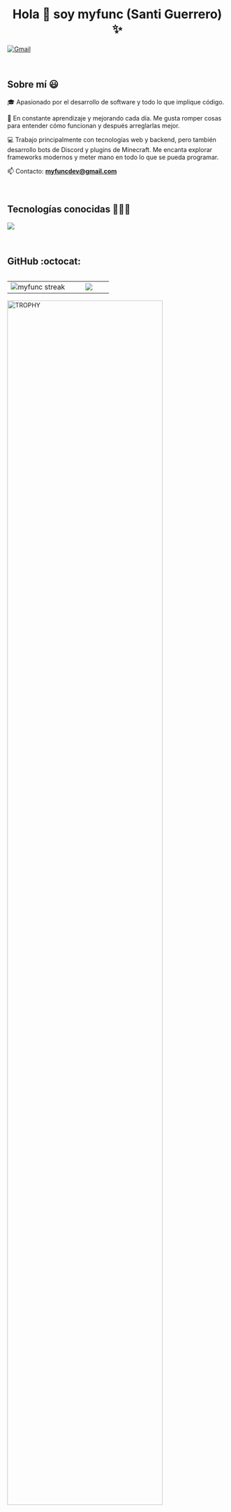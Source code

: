 <h1 align="center">Hola 👋 soy myfunc (Santi Guerrero) ✨</h1>

<p align="left">
  <a href="mailto:myfuncdev@gmail.com" target="blank"><img align="center" src="https://img.shields.io/badge/Gmail-D14836?style=for-the-badge&logo=gmail&logoColor=white" alt="Gmail" /></a>
</p>
<br>

<h2>Sobre mí 😃</h2>

<p align="left">
🎓 Apasionado por el desarrollo de software y todo lo que implique código.

🚀 En constante aprendizaje y mejorando cada día. Me gusta romper cosas para entender cómo funcionan y después arreglarlas mejor.

💻 Trabajo principalmente con tecnologías web y backend, pero también desarrollo bots de Discord y plugins de Minecraft. Me encanta explorar frameworks modernos y meter mano en todo lo que se pueda programar.

📫 Contacto: **myfuncdev@gmail.com**
</p>
<br>

<h2>Tecnologías conocidas 👨🏻‍💻</h2>

<p align="left">
  <a href="https://skillicons.dev">
    <img src="https://skillicons.dev/icons?i=java,astro,js,nodejs,discordjs,html,mysql,sqlite,php,spring,tailwind,ts&perline=8" />
  </a>
</p>

<br>

<h2>GitHub :octocat:</h2>

<p align="center">
<table align="left">
<tr border="none">
<td width="60%" align="center">
  <img title="🔥 GitHub streak stats" alt="myfunc streak" src="https://github-readme-streak-stats.herokuapp.com/?user=myfunc&theme=dark&hide_border=false" />
</td>
<td width="40%" align="center">
  <img src="https://github-readme-stats.anuraghazra1.vercel.app/api/top-langs/?username=myfunc&theme=dark&hide_border=false&langs_count=8"/>
</td>
</tr>
</table>
</p>

<div align="left">
  <a href="https://github.com/ryo-ma/github-profile-trophy">
    <img width="84%" src="https://github-profile-trophy.vercel.app/?username=myfunc&theme=radical&row=1&column=7&margin-h=15&margin-w=5&no-bg=true" alt="TROPHY" />
  </a>
</div>
